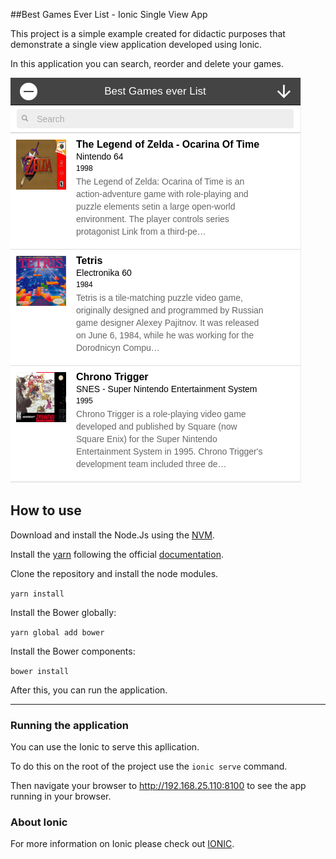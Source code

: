 ##Best Games Ever List - Ionic Single View App

This project is a simple example created for didactic purposes that demonstrate a single view application developed using 
Ionic.

In this application you can search, reorder and delete your games.

![alt text](image.png)


## How to use

Download and install the Node.Js using the [NVM](https://github.com/creationix/nvm).

Install the [yarn](https://yarnpkg.com/en/) following the official 
[documentation](https://yarnpkg.com/lang/en/docs/install/#linux-tab).

Clone the repository and install the node modules.

`yarn install`

Install the Bower globally:

`yarn global add bower`

Install the Bower components:

`bower install`

After this, you can run the application.

***

### Running the application

You can use the Ionic to serve this apllication.

To do this on the root of the project use the `ionic serve` command.

Then navigate your browser to http://192.168.25.110:8100 to see the app running in your browser.


### About Ionic

For more information on Ionic please check out [IONIC](http://ionicframework.com/).
